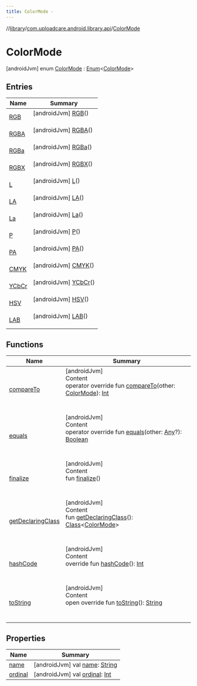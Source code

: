 ```yaml
---
title: ColorMode -
---
```

//[library](../../index.md)/[com.uploadcare.android.library.api](../index.md)/[ColorMode](index.md)



# ColorMode  
 [androidJvm] enum [ColorMode](index.md) : [Enum](https://kotlinlang.org/api/latest/jvm/stdlib/kotlin/-enum/index.html)<[ColorMode](index.md)>    


## Entries  
  
|  Name|  Summary| 
|---|---|
| <a name="com.uploadcare.android.library.api/ColorMode.RGB///PointingToDeclaration/"></a>[RGB](-r-g-b/index.md)| <a name="com.uploadcare.android.library.api/ColorMode.RGB///PointingToDeclaration/"></a> [androidJvm] [RGB](-r-g-b/index.md)()  <br>   <br>
| <a name="com.uploadcare.android.library.api/ColorMode.RGBA///PointingToDeclaration/"></a>[RGBA](-r-g-b-a/index.md)| <a name="com.uploadcare.android.library.api/ColorMode.RGBA///PointingToDeclaration/"></a> [androidJvm] [RGBA](-r-g-b-a/index.md)()  <br>   <br>
| <a name="com.uploadcare.android.library.api/ColorMode.RGBa///PointingToDeclaration/"></a>[RGBa](-r-g-ba/index.md)| <a name="com.uploadcare.android.library.api/ColorMode.RGBa///PointingToDeclaration/"></a> [androidJvm] [RGBa](-r-g-ba/index.md)()  <br>   <br>
| <a name="com.uploadcare.android.library.api/ColorMode.RGBX///PointingToDeclaration/"></a>[RGBX](-r-g-b-x/index.md)| <a name="com.uploadcare.android.library.api/ColorMode.RGBX///PointingToDeclaration/"></a> [androidJvm] [RGBX](-r-g-b-x/index.md)()  <br>   <br>
| <a name="com.uploadcare.android.library.api/ColorMode.L///PointingToDeclaration/"></a>[L](-l/index.md)| <a name="com.uploadcare.android.library.api/ColorMode.L///PointingToDeclaration/"></a> [androidJvm] [L](-l/index.md)()  <br>   <br>
| <a name="com.uploadcare.android.library.api/ColorMode.LA///PointingToDeclaration/"></a>[LA](-l-a/index.md)| <a name="com.uploadcare.android.library.api/ColorMode.LA///PointingToDeclaration/"></a> [androidJvm] [LA](-l-a/index.md)()  <br>   <br>
| <a name="com.uploadcare.android.library.api/ColorMode.La///PointingToDeclaration/"></a>[La](-la/index.md)| <a name="com.uploadcare.android.library.api/ColorMode.La///PointingToDeclaration/"></a> [androidJvm] [La](-la/index.md)()  <br>   <br>
| <a name="com.uploadcare.android.library.api/ColorMode.P///PointingToDeclaration/"></a>[P](-p/index.md)| <a name="com.uploadcare.android.library.api/ColorMode.P///PointingToDeclaration/"></a> [androidJvm] [P](-p/index.md)()  <br>   <br>
| <a name="com.uploadcare.android.library.api/ColorMode.PA///PointingToDeclaration/"></a>[PA](-p-a/index.md)| <a name="com.uploadcare.android.library.api/ColorMode.PA///PointingToDeclaration/"></a> [androidJvm] [PA](-p-a/index.md)()  <br>   <br>
| <a name="com.uploadcare.android.library.api/ColorMode.CMYK///PointingToDeclaration/"></a>[CMYK](-c-m-y-k/index.md)| <a name="com.uploadcare.android.library.api/ColorMode.CMYK///PointingToDeclaration/"></a> [androidJvm] [CMYK](-c-m-y-k/index.md)()  <br>   <br>
| <a name="com.uploadcare.android.library.api/ColorMode.YCbCr///PointingToDeclaration/"></a>[YCbCr](-y-cb-cr/index.md)| <a name="com.uploadcare.android.library.api/ColorMode.YCbCr///PointingToDeclaration/"></a> [androidJvm] [YCbCr](-y-cb-cr/index.md)()  <br>   <br>
| <a name="com.uploadcare.android.library.api/ColorMode.HSV///PointingToDeclaration/"></a>[HSV](-h-s-v/index.md)| <a name="com.uploadcare.android.library.api/ColorMode.HSV///PointingToDeclaration/"></a> [androidJvm] [HSV](-h-s-v/index.md)()  <br>   <br>
| <a name="com.uploadcare.android.library.api/ColorMode.LAB///PointingToDeclaration/"></a>[LAB](-l-a-b/index.md)| <a name="com.uploadcare.android.library.api/ColorMode.LAB///PointingToDeclaration/"></a> [androidJvm] [LAB](-l-a-b/index.md)()  <br>   <br>


## Functions  
  
|  Name|  Summary| 
|---|---|
| <a name="kotlin/Enum/compareTo/#com.uploadcare.android.library.api.ColorMode/PointingToDeclaration/"></a>[compareTo](-l-a-b/index.md#%5Bkotlin%2FEnum%2FcompareTo%2F%23com.uploadcare.android.library.api.ColorMode%2FPointingToDeclaration%2F%5D%2FFunctions%2F2103969333)| <a name="kotlin/Enum/compareTo/#com.uploadcare.android.library.api.ColorMode/PointingToDeclaration/"></a>[androidJvm]  <br>Content  <br>operator override fun [compareTo](-l-a-b/index.md#%5Bkotlin%2FEnum%2FcompareTo%2F%23com.uploadcare.android.library.api.ColorMode%2FPointingToDeclaration%2F%5D%2FFunctions%2F2103969333)(other: [ColorMode](index.md)): [Int](https://kotlinlang.org/api/latest/jvm/stdlib/kotlin/-int/index.html)  <br><br><br>
| <a name="kotlin/Enum/equals/#kotlin.Any?/PointingToDeclaration/"></a>[equals](../../com.uploadcare.android.library.urls/-order/-s-i-z-e_-d-e-s-c/index.md#%5Bkotlin%2FEnum%2Fequals%2F%23kotlin.Any%3F%2FPointingToDeclaration%2F%5D%2FFunctions%2F2103969333)| <a name="kotlin/Enum/equals/#kotlin.Any?/PointingToDeclaration/"></a>[androidJvm]  <br>Content  <br>operator override fun [equals](../../com.uploadcare.android.library.urls/-order/-s-i-z-e_-d-e-s-c/index.md#%5Bkotlin%2FEnum%2Fequals%2F%23kotlin.Any%3F%2FPointingToDeclaration%2F%5D%2FFunctions%2F2103969333)(other: [Any](https://kotlinlang.org/api/latest/jvm/stdlib/kotlin/-any/index.html)?): [Boolean](https://kotlinlang.org/api/latest/jvm/stdlib/kotlin/-boolean/index.html)  <br><br><br>
| <a name="kotlin/Enum/finalize/#/PointingToDeclaration/"></a>[finalize](../../com.uploadcare.android.library.urls/-order/-s-i-z-e_-d-e-s-c/index.md#%5Bkotlin%2FEnum%2Ffinalize%2F%23%2FPointingToDeclaration%2F%5D%2FFunctions%2F2103969333)| <a name="kotlin/Enum/finalize/#/PointingToDeclaration/"></a>[androidJvm]  <br>Content  <br>fun [finalize](../../com.uploadcare.android.library.urls/-order/-s-i-z-e_-d-e-s-c/index.md#%5Bkotlin%2FEnum%2Ffinalize%2F%23%2FPointingToDeclaration%2F%5D%2FFunctions%2F2103969333)()  <br><br><br>
| <a name="kotlin/Enum/getDeclaringClass/#/PointingToDeclaration/"></a>[getDeclaringClass](../../com.uploadcare.android.library.urls/-order/-s-i-z-e_-d-e-s-c/index.md#%5Bkotlin%2FEnum%2FgetDeclaringClass%2F%23%2FPointingToDeclaration%2F%5D%2FFunctions%2F2103969333)| <a name="kotlin/Enum/getDeclaringClass/#/PointingToDeclaration/"></a>[androidJvm]  <br>Content  <br>fun [getDeclaringClass](../../com.uploadcare.android.library.urls/-order/-s-i-z-e_-d-e-s-c/index.md#%5Bkotlin%2FEnum%2FgetDeclaringClass%2F%23%2FPointingToDeclaration%2F%5D%2FFunctions%2F2103969333)(): [Class](https://developer.android.com/reference/kotlin/java/lang/Class.html)<[ColorMode](index.md)>  <br><br><br>
| <a name="kotlin/Enum/hashCode/#/PointingToDeclaration/"></a>[hashCode](../../com.uploadcare.android.library.urls/-order/-s-i-z-e_-d-e-s-c/index.md#%5Bkotlin%2FEnum%2FhashCode%2F%23%2FPointingToDeclaration%2F%5D%2FFunctions%2F2103969333)| <a name="kotlin/Enum/hashCode/#/PointingToDeclaration/"></a>[androidJvm]  <br>Content  <br>override fun [hashCode](../../com.uploadcare.android.library.urls/-order/-s-i-z-e_-d-e-s-c/index.md#%5Bkotlin%2FEnum%2FhashCode%2F%23%2FPointingToDeclaration%2F%5D%2FFunctions%2F2103969333)(): [Int](https://kotlinlang.org/api/latest/jvm/stdlib/kotlin/-int/index.html)  <br><br><br>
| <a name="kotlin/Enum/toString/#/PointingToDeclaration/"></a>[toString](../../com.uploadcare.android.library.urls/-order/-s-i-z-e_-d-e-s-c/index.md#%5Bkotlin%2FEnum%2FtoString%2F%23%2FPointingToDeclaration%2F%5D%2FFunctions%2F2103969333)| <a name="kotlin/Enum/toString/#/PointingToDeclaration/"></a>[androidJvm]  <br>Content  <br>open override fun [toString](../../com.uploadcare.android.library.urls/-order/-s-i-z-e_-d-e-s-c/index.md#%5Bkotlin%2FEnum%2FtoString%2F%23%2FPointingToDeclaration%2F%5D%2FFunctions%2F2103969333)(): [String](https://kotlinlang.org/api/latest/jvm/stdlib/kotlin/-string/index.html)  <br><br><br>


## Properties  
  
|  Name|  Summary| 
|---|---|
| <a name="com.uploadcare.android.library.api/ColorMode/name/#/PointingToDeclaration/"></a>[name](name.md)| <a name="com.uploadcare.android.library.api/ColorMode/name/#/PointingToDeclaration/"></a> [androidJvm] val [name](name.md): [String](https://kotlinlang.org/api/latest/jvm/stdlib/kotlin/-string/index.html)   <br>
| <a name="com.uploadcare.android.library.api/ColorMode/ordinal/#/PointingToDeclaration/"></a>[ordinal](ordinal.md)| <a name="com.uploadcare.android.library.api/ColorMode/ordinal/#/PointingToDeclaration/"></a> [androidJvm] val [ordinal](ordinal.md): [Int](https://kotlinlang.org/api/latest/jvm/stdlib/kotlin/-int/index.html)   <br>

